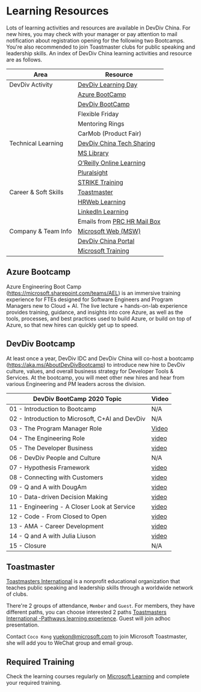 # Learning Resources

Lots of learning activities and resources are available in DevDiv China. For new hires, you may check with your manager or pay attention to mail notification about registration opening for the following two Bootcamps. You're also recommended to join Toastmaster clubs for public speaking and leadership skills. An index of DevDiv China learning activities and resource are as follows.

|Area|Resource|
|----|--------|
|DevDiv Activity|[DevDiv Learning Day](https://microsoft.sharepoint.com/teams/DevDivLearningDay)|
||[Azure BootCamp](#azure-bootcamp)|
||[DevDiv BootCamp](#devdiv-bootcamp)|
||Flexible Friday​|
||Mentoring Rings​|
||CarMob (Product Fair)|
|Technical Learning​|[DevDiv China Tech Sharing​](./Engineering%20track/Day%206%20Engineer%20Tech%20Ramp.md)|
||[MS Library](https://aka.ms/mslibrary)|
||[O’Reilly Online Learning​](https://learning.oreilly.com/)|
||[Pluralsight​](http://aka.ms/pluralsight)|
||[STRIKE Training​](https://aka.ms/strike/training)|
|Career & Soft Skills|[Toastmaster](#toastmaster)|
||[HRWeb Learning​](https://microsoft.sharepoint.com/sites/infopedia)|
||[LinkedIn Learning​](https://www.linkedin.com/learning/)|
||Emails from [PRC HR Mail Box​](mailto:hrmail@microsoft.com)|
|Company & Team Info​|[Microsoft Web (MSW)​](https://microsoft.sharepoint.com/)|
||[DevDiv China Portal](https://microsoftapc.sharepoint.com/teams/DevDivChina/SitePages/About-DevDiv-China.aspx)|
||[Microsoft Training](#required-training)|

## Azure Bootcamp 

Azure Engineering Boot Camp (https://microsoft.sharepoint.com/teams/AEL) is an immersive training experience for FTEs designed for Software Engineers and Program Managers new to Cloud + AI. The live lecture + hands-on-lab experience provides training, guidance, and insights into core Azure, as well as the tools, processes, and best practices used to build Azure, or build on top of Azure, so that new hires can quickly get up to speed. 

## DevDiv Bootcamp
At least once a year, DevDiv IDC and DevDiv China will co-host a bootcamp (https://aka.ms/AboutDevDivBootcamp) to introduce new hire to DevDiv culture, values, and overall business strategy for Developer Tools & Services. At the bootcamp, you will meet other new hires and hear from various Engineering and PM leaders across the division.

|DevDiv BootCamp 2020 Topic|Video|
|-----|-----|
|01 - Introduction to Bootcamp|N/A|
|02 - Introduction to Microsoft, C+AI and DevDiv|N/A|
|03 - The Program Manager Role|[Video](https://web.microsoftstream.com/video/10f7a3ff-0400-9fb2-7171-f1eb1d915a5d)|
|04 - The Engineering Role|[video](https://web.microsoftstream.com/video/475da1ff-0400-9fb2-6355-f1eb1d9fdf10)|
|05 - The Developer Business|[video](https://web.microsoftstream.com/video/a438a4ff-0400-9fb2-8eaf-f1eb1d9f3531)|
|06 - DevDiv People and Culture|N/A|
|07 - Hypothesis Framework|[video](https://web.microsoftstream.com/video/a438a4ff-0400-9fb2-8751-f1eb1e4ed9d3)|
|08 - Connecting with Customers|[video](https://web.microsoftstream.com/video/7813a4ff-0400-9fb2-bb2e-f1eb1e5612b5)|
|09 - Q and A with DougAm|[video](https://web.microsoftstream.com/video/6715a4ff-0400-9fb2-1d04-f1eb1e664a01)|
|10 - Data-driven Decision Making|[video](https://web.microsoftstream.com/video/8855a1ff-0400-9fb5-ffc0-f1eb1e71267d)|
|11 - Engineering - A Closer Look at Service|[video](https://web.microsoftstream.com/video/43f7a3ff-0400-9fb2-cdc6-f1eb1f15f05b)|
|12 - Code - From Closed to Open|[video](https://web.microsoftstream.com/video/43f7a3ff-0400-9fb2-679f-f1eb1f1e7bfe)|
|13 - AMA - Career Development|[video](https://web.microsoftstream.com/video/43f7a3ff-0400-9fb2-7325-f1eb1f3e8881)|
|14 - Q and A with Julia Liuson|[video](https://web.microsoftstream.com/video/475da1ff-0400-9fb2-58a6-f1eb1f3dfe76)|
|15 - Closure|N/A|

## Toastmaster

[Toastmasters International](https://www.toastmasters.org/about/all-about-toastmasters) is a nonprofit educational organization that teaches public speaking and leadership skills through a worldwide network of clubs. 

There're 2 groups of attendance, `Member` and `Guest`. For members, they have different paths, you can choose interested 2 paths [Toastmasters International -Pathways learning experience](https://www.toastmasters.org/pathways-overview). Guest will join adhoc presentation.

Contact `Coco Kong` <yuekon@microsoft.com> to join Microsoft Toastmaster, she will add you to WeChat group and email group. 

## Required Training

Check the learning courses regularly on [Microsoft Learning](https://microsoft.sharepoint.com/sites/infopedia) and complete your required training.
